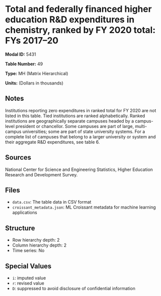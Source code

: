 # Total and federally financed higher education R&D expenditures in chemistry, ranked by FY 2020 total: FYs 2017&#8211;20

**Modal ID:** 5431

**Table Number:** 49

**Type:** MH (Matrix Hierarchical)

**Units:** (Dollars in thousands)

## Notes

Institutions reporting zero expenditures in ranked total for FY 2020 are not listed in this table. Tied institutions are ranked alphabetically. Ranked institutions are geographically separate campuses headed by a campus-level president or chancellor. Some campuses are part of large, multi-campus universities; some are part of state university systems. For a complete list of campuses that belong to a larger university or system and their aggregate R&D expenditures, see table 6.

## Sources

National Center for Science and Engineering Statistics, Higher Education Research and Development Survey.

## Files

- `data.csv`: The table data in CSV format
- `croissant_metadata.json`: ML Croissant metadata for machine learning applications

## Structure

- Row hierarchy depth: 2
- Column hierarchy depth: 2
- Time series: No

## Special Values

- `i`: imputed value
- `r`: revised value
- `D`: suppressed to avoid disclosure of confidential information
